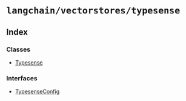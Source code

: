 `langchain/vectorstores/typesense`
==================================

Index[](#index "Direct link to Index")
---------------------------------------

### Classes[](#classes "Direct link to Classes")

*   [Typesense](/docs/api/vectorstores_typesense/classes/Typesense)

### Interfaces[](#interfaces "Direct link to Interfaces")

*   [TypesenseConfig](/docs/api/vectorstores_typesense/interfaces/TypesenseConfig)